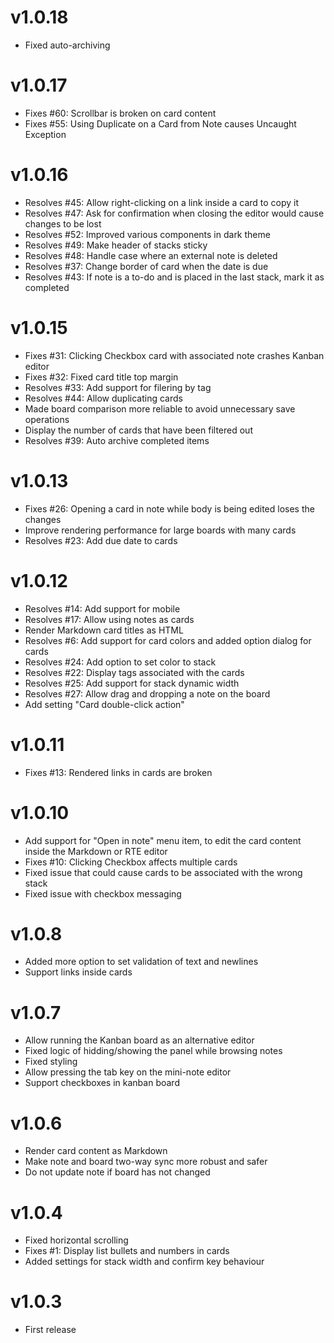 # v1.0.18

- Fixed auto-archiving

# v1.0.17

- Fixes #60: Scrollbar is broken on card content
- Fixes #55: Using Duplicate on a Card from Note causes Uncaught Exception

# v1.0.16

- Resolves #45: Allow right-clicking on a link inside a card to copy it
- Resolves #47: Ask for confirmation when closing the editor would cause changes to be lost
- Resolves #52: Improved various components in dark theme
- Resolves #49: Make header of stacks sticky
- Resolves #48: Handle case where an external note is deleted
- Resolves #37: Change border of card when the date is due
- Resolves #43: If note is a to-do and is placed in the last stack, mark it as completed

# v1.0.15

- Fixes #31: Clicking Checkbox card with associated note crashes Kanban editor
- Fixes #32: Fixed card title top margin
- Resolves #33: Add support for filering by tag
- Resolves #44: Allow duplicating cards
- Made board comparison more reliable to avoid unnecessary save operations
- Display the number of cards that have been filtered out
- Resolves #39: Auto archive completed items

# v1.0.13

- Fixes #26: Opening a card in note while body is being edited loses the changes
- Improve rendering performance for large boards with many cards
- Resolves #23: Add due date to cards

# v1.0.12

- Resolves #14: Add support for mobile
- Resolves #17: Allow using notes as cards
- Render Markdown card titles as HTML
- Resolves #6: Add support for card colors and added option dialog for cards
- Resolves #24: Add option to set color to stack
- Resolves #22: Display tags associated with the cards
- Resolves #25: Add support for stack dynamic width
- Resolves #27: Allow drag and dropping a note on the board
- Add setting "Card double-click action"

# v1.0.11

- Fixes #13: Rendered links in cards are broken

# v1.0.10

- Add support for "Open in note" menu item, to edit the card content inside the Markdown or RTE editor
- Fixes #10: Clicking Checkbox affects multiple cards
- Fixed issue that could cause cards to be associated with the wrong stack
- Fixed issue with checkbox messaging

# v1.0.8

- Added more option to set validation of text and newlines
- Support links inside cards

# v1.0.7

- Allow running the Kanban board as an alternative editor
- Fixed logic of hidding/showing the panel while browsing notes
- Fixed styling
- Allow pressing the tab key on the mini-note editor
- Support checkboxes in kanban board

# v1.0.6

- Render card content as Markdown
- Make note and board two-way sync more robust and safer
- Do not update note if board has not changed

# v1.0.4

- Fixed horizontal scrolling
- Fixes #1: Display list bullets and numbers in cards
- Added settings for stack width and confirm key behaviour

# v1.0.3

- First release
